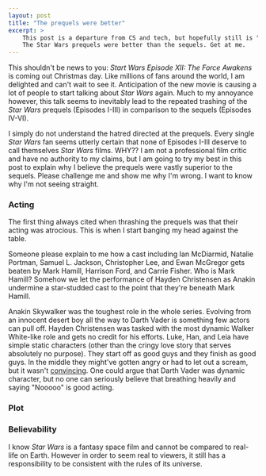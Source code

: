```yaml
---
layout: post
title: "The prequels were better"
excerpt: >
    This post is a departure from CS and tech, but hopefully still is "nerdy" enough to seem appropriate for this blog:
    The Star Wars prequels were better than the sequels. Get at me.
---
```

This shouldn't be news to you: *Start Wars Episode XII: The Force Awakens* is coming out Christmas day.
Like millions of fans around the world, I am delighted and can't wait to see it.
Anticipation of the new movie is causing a lot of people to start talking about *Star Wars* again.
Much to my annoyance however, this talk seems to inevitably lead to the repeated trashing of the *Star Wars* prequels (Episodes I-III) in comparison to the sequels (Episodes IV-VI).

I simply do not understand the hatred directed at the prequels.
Every single *Star Wars* fan seems utterly certain that none of Episodes I-III deserve to call themselves *Star Wars* films.
WHY??
I am not a professional film critic and have no authority to my claims, but I am going to try my best in this post to explain why I believe the prequels were vastly superior to the sequels.
Please challenge me and show me why I'm wrong. I want to know why I'm not seeing straight.

### Acting

The first thing always cited when thrashing the prequels was that their acting was atrocious.
This is when I start banging my head against the table.

Someone please explain to me how a cast including Ian McDiarmid, Natalie Portman, Samuel L. Jackson, Christopher Lee, and Ewan McGregor gets beaten by Mark Hamill, Harrison Ford, and Carrie Fisher.
Who is Mark Hamill?
Somehow we let the performance of Hayden Christensen as Anakin undermine a star-studded cast to the point that they're beneath Mark Hamill.

Anakin Skywalker was the toughest role in the whole series.
Evolving from an innocent desert boy all the way to Darth Vader is something few actors can pull off.
Hayden Christensen was tasked with the most dynamic Walker White-like role and gets no credit for his efforts.
Luke, Han, and Leia have simple static characters (other than the cringy love story that serves absolutely no purpose).
They start off as good guys and they finish as good guys.
In the middle they might've gotten angry or had to let out a scream, but it wasn't [convincing][i-am-your-father].
One could argue that Darth Vader was dynamic character, but no one can seriously believe that breathing heavily and saying "Nooooo" is good acting.

### Plot


### Believability

I know *Star Wars* is a fantasy space film and cannot be compared to real-life on Earth.
However in order to seem real to viewers, it still has a responsibility to be consistent with the rules of its universe.


[i-am-your-father]: https://www.youtube.com/watch?v=_lOT2p_FCvA
